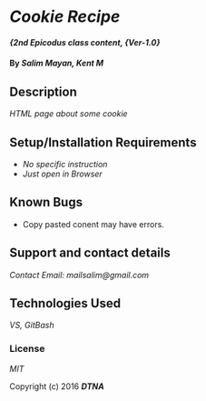 # _Cookie Recipe_

#### _{2nd Epicodus class content, {Ver-1.0}_

#### By _**Salim Mayan, Kent M**_

## Description

_HTML page about some cookie_

## Setup/Installation Requirements

* _No specific instruction_
* _Just open in Browser_

## Known Bugs

* Copy pasted conent may have errors.

## Support and contact details

_Contact Email: mailsalim@gmail.com_

## Technologies Used

_VS, GitBash_

### License

*MIT*

Copyright (c) 2016 **_DTNA_**
```